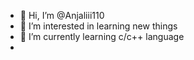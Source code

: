 - 👋 Hi, I’m @Anjaliii110
- 👀 I’m interested in learning new things
- 🌱 I’m currently learning c/c++ language
- 
